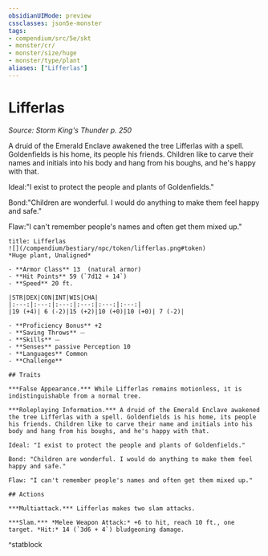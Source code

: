 ```yaml
---
obsidianUIMode: preview
cssclasses: json5e-monster
tags:
- compendium/src/5e/skt
- monster/cr/
- monster/size/huge
- monster/type/plant
aliases: ["Lifferlas"]
---
```

# Lifferlas
*Source: Storm King's Thunder p. 250*  

A druid of the Emerald Enclave awakened the tree Lifferlas with a spell. Goldenfields is his home, its people his friends. Children like to carve their names and initials into his body and hang from his boughs, and he's happy with that.

Ideal:"I exist to protect the people and plants of Goldenfields."

Bond:"Children are wonderful. I would do anything to make them feel happy and safe."

Flaw:"I can't remember people's names and often get them mixed up."

```ad-statblock
title: Lifferlas
![](/compendium/bestiary/npc/token/lifferlas.png#token)
*Huge plant, Unaligned*

- **Armor Class** 13  (natural armor)
- **Hit Points** 59 (`7d12 + 14`)
- **Speed** 20 ft.

|STR|DEX|CON|INT|WIS|CHA|
|:---:|:---:|:---:|:---:|:---:|:---:|
|19 (+4)| 6 (-2)|15 (+2)|10 (+0)|10 (+0)| 7 (-2)|

- **Proficiency Bonus** +2
- **Saving Throws** ⏤
- **Skills** ⏤
- **Senses** passive Perception 10
- **Languages** Common
- **Challenge** 

## Traits

***False Appearance.*** While Lifferlas remains motionless, it is indistinguishable from a normal tree.

***Roleplaying Information.*** A druid of the Emerald Enclave awakened the tree Lifferlas with a spell. Goldenfields is his home, its people his friends. Children like to carve their name and initials into his body and hang from his boughs, and he's happy with that.

Ideal: "I exist to protect the people and plants of Goldenfields."

Bond: "Children are wonderful. I would do anything to make them feel happy and safe."

Flaw: "I can't remember people's names and often get them mixed up."

## Actions

***Multiattack.*** Lifferlas makes two slam attacks.

***Slam.*** *Melee Weapon Attack:* +6 to hit, reach 10 ft., one target. *Hit:* 14 (`3d6 + 4`) bludgeoning damage.
```
^statblock